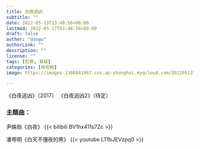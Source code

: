 ```yaml
---
title: 白夜追凶
subtitle: ""
date: 2022-05-13T13:40:56+08:00
lastmod: 2022-05-17T03:40:56+08:00
draft: false
author: "daogu"
authorLink: ""
description: "" 
license: ""
tags: [犯罪, 悬疑]
categories: [电视剧]
image: https://images-1308841967.cos.ap-shanghai.myqcloud.com/202205131350590.webp

---
```

《白夜追凶》（2017） 
《白夜追凶2》（待定）


### 主题曲：
尹姝贻《白夜》
{{< bilibili BV1hx411s7Zc >}}

潘粤明《白天不懂夜的黑》
{{< youtube LTfbJEVzpq0 >}}